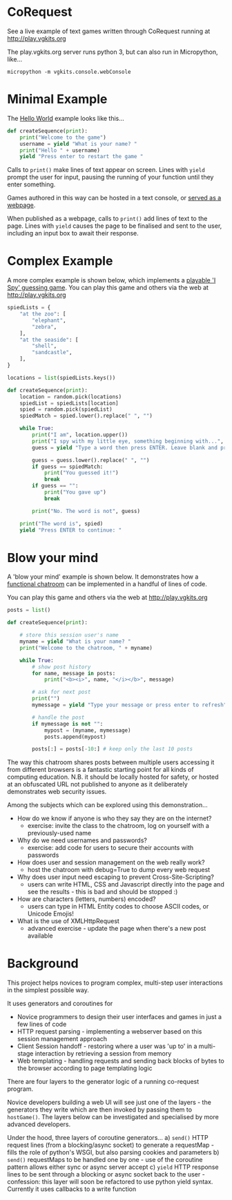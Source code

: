 # CoRequest

See a live example of text games written through CoRequest running at http://play.vgkits.org

The play.vgkits.org server runs python 3, but can also run in Micropython, like...

```
micropython -m vgkits.console.webConsole
```

# Minimal Example

The [Hello World](https://github.com/vgkits/corequest/blob/master/src/vgkits/console/examples/helloworld.py) example looks like this...

```py
def createSequence(print):
    print("Welcome to the game")
    username = yield "What is your name? "
    print("Hello " + username)
    yield "Press enter to restart the game "
```

Calls to `print()` make lines of text appear on screen. 
Lines with `yield` prompt the user for input, pausing the running of your function until they enter something.

Games authored in this way can be hosted in a text console, or [served as a webpage](https://github.com/vgkits/corequest/blob/master/src/vgkits/console/examples/helloweb.py).

When published as a webpage, calls to `print()` add lines of text to the page. 
Lines with `yield` causes the page to be finalised and sent to the user, including an input box to await their response.

# Complex Example

A more complex example is shown below, which implements a [playable 'I Spy' guessing game](https://github.com/vgkits/corequest/blob/master/src/vgkits/console/examples/ispy.py). You can play this game and others via the web at http://play.vgkits.org


```py
spiedLists = {
    "at the zoo": [
        "elephant",
        "zebra",
    ],
    "at the seaside": [
        "shell",
        "sandcastle",
    ],
}

locations = list(spiedLists.keys())

def createSequence(print):
    location = random.pick(locations)
    spiedList = spiedLists[location]
    spied = random.pick(spiedList)
    spiedMatch = spied.lower().replace(" ", "")

    while True:
        print("I am", location.upper())
        print("I spy with my little eye, something beginning with...", spied[0].upper())
        guess = yield "Type a word then press ENTER. Leave blank and press ENTER to give up"

        guess = guess.lower().replace(" ", "")
        if guess == spiedMatch:
            print("You guessed it!")
            break
        if guess == "":
            print("You gave up")
            break

        print("No. The word is not", guess)

    print("The word is", spied)
    yield "Press ENTER to continue: "
```

# Blow your mind

A 'blow your mind' example is shown below. It demonstrates how a [functional chatroom](https://github.com/vgkits/corequest/blob/master/src/vgkits/console/examples/chat.py) can be implemented in a handful of lines of code. 

You can play this game and others via the web at http://play.vgkits.org 

```py
posts = list()

def createSequence(print):

    # store this session user's name
    myname = yield "What is your name? "
    print("Welcome to the chatroom, " + myname)

    while True:
        # show post history
        for name, message in posts:
            print("<b><i>", name, "</i></b>", message)

        # ask for next post
        print("")
        mymessage = yield "Type your message or press enter to refresh"

        # handle the post
        if mymessage is not "":
            mypost = (myname, mymessage)
            posts.append(mypost)

        posts[:] = posts[-10:] # keep only the last 10 posts
```

The way this chatroom shares posts between multiple users accessing it from different browsers is a fantastic starting point for all kinds of computing education. N.B. it should be locally hosted for safety, or hosted at an obfuscated URL not published to anyone as it deliberately demonstrates web security issues. 

Among the subjects which can be explored using this demonstration...
* How do we know if anyone is who they say they are on the internet?
    - exercise: invite the class to the chatroom, log on yourself with a previously-used name
* Why do we need usernames and passwords?
    - exercise: add code for users to secure their accounts with passwords
* How does user and session management on the web really work? 
    - host the chatroom with debug=True to dump every web request
* Why does user input need escaping to prevent Cross-Site-Scripting?
    - users can write HTML, CSS and Javascript directly into the page and see the results - this is bad and should be stopped :)
* How are characters (letters, numbers) encoded?
    - users can type in HTML Entity codes to choose ASCII codes, or Unicode Emojis! 
* What is the use of XMLHttpRequest
    - advanced exercise - update the page when there's a new post available

# Background 

This project helps novices to program complex, multi-step user interactions
in the simplest possible way. 

It uses generators and coroutines for
* Novice programmers to design their user interfaces and games in just a few lines of code
* HTTP request parsing - implementing a webserver based on this session management approach
* Client Session handoff - restoring where a user was 'up to' in a multi-stage interaction by retrieving a session from memory
* Web templating - handling requests and sending back blocks of bytes to the browser according to page templating logic 

There are four layers to the generator logic of a running co-request program. 

Novice developers building a web UI will see just one of the layers - the generators they write
which are then invoked by passing them to `hostGame()`. The layers below can be investigated and 
specialised by more advanced developers. 

Under the hood, three layers of coroutine generators...
a) `send()` HTTP request lines (from a blocking/async socket) to generate a requestMap
    - fills the role of python's WSGI, but also parsing cookies and parameters
b) `send()` requestMaps to be handled one by one
    - use of the coroutine pattern allows either sync or async server accept
c) `yield` HTTP response lines to be sent through a blocking or async socket back to the user 
    - confession: this layer will soon be refactored to use python yield syntax. Currently it uses callbacks to a write function